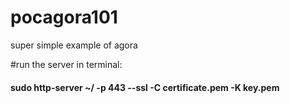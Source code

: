 # pocagora101
super simple example of agora


#run the server in terminal:

#### sudo http-server ~/ -p 443 --ssl -C certificate.pem -K key.pem